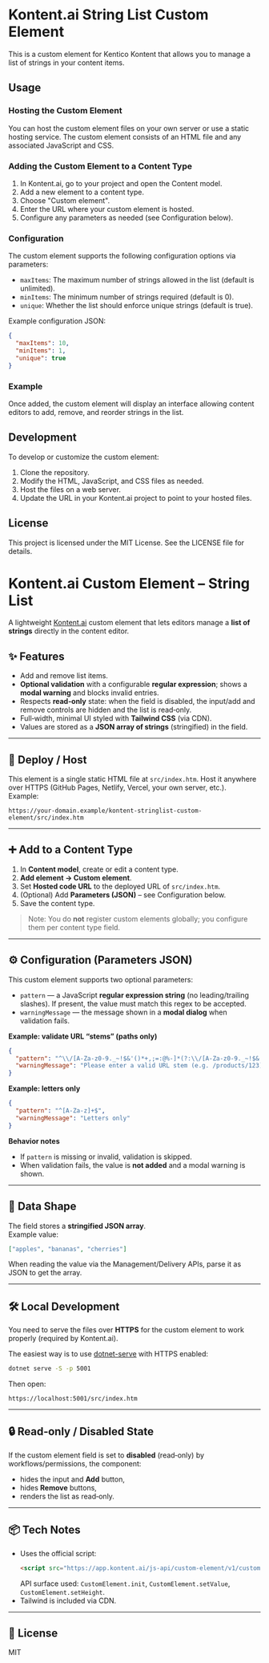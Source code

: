 # Kontent.ai String List Custom Element

This is a custom element for Kentico Kontent that allows you to manage a list of strings in your content items.

## Usage

### Hosting the Custom Element

You can host the custom element files on your own server or use a static hosting service. The custom element consists of an HTML file and any associated JavaScript and CSS.

### Adding the Custom Element to a Content Type

1. In Kontent.ai, go to your project and open the Content model.
2. Add a new element to a content type.
3. Choose "Custom element".
4. Enter the URL where your custom element is hosted.
5. Configure any parameters as needed (see Configuration below).

### Configuration

The custom element supports the following configuration options via parameters:

- `maxItems`: The maximum number of strings allowed in the list (default is unlimited).
- `minItems`: The minimum number of strings required (default is 0).
- `unique`: Whether the list should enforce unique strings (default is true).

Example configuration JSON:

```json
{
  "maxItems": 10,
  "minItems": 1,
  "unique": true
}
```

### Example

Once added, the custom element will display an interface allowing content editors to add, remove, and reorder strings in the list.

## Development

To develop or customize the custom element:

1. Clone the repository.
2. Modify the HTML, JavaScript, and CSS files as needed.
3. Host the files on a web server.
4. Update the URL in your Kontent.ai project to point to your hosted files.

## License

This project is licensed under the MIT License. See the LICENSE file for details.

# Kontent.ai Custom Element – String List

A lightweight [Kontent.ai](https://kontent.ai) custom element that lets editors manage a **list of strings** directly in the content editor.

## ✨ Features
- Add and remove list items.
- **Optional validation** with a configurable **regular expression**; shows a **modal warning** and blocks invalid entries.
- Respects **read‑only** state: when the field is disabled, the input/add and remove controls are hidden and the list is read‑only.
- Full‑width, minimal UI styled with **Tailwind CSS** (via CDN).
- Values are stored as a **JSON array of strings** (stringified) in the field.

---

## 🚀 Deploy / Host

This element is a single static HTML file at `src/index.htm`. Host it anywhere over HTTPS (GitHub Pages, Netlify, Vercel, your own server, etc.).  
Example:
```
https://your-domain.example/kontent-stringlist-custom-element/src/index.htm
```

---

## ➕ Add to a Content Type

1. In **Content model**, create or edit a content type.
2. **Add element → Custom element**.
3. Set **Hosted code URL** to the deployed URL of `src/index.htm`.
4. (Optional) Add **Parameters (JSON)** – see Configuration below.
5. Save the content type.

> Note: You do **not** register custom elements globally; you configure them per content type field.

---

## ⚙️ Configuration (Parameters JSON)

This custom element supports two optional parameters:

- `pattern` — a JavaScript **regular expression string** (no leading/trailing slashes). If present, the value must match this regex to be accepted.
- `warningMessage` — the message shown in a **modal dialog** when validation fails.

**Example: validate URL “stems” (paths only)**
```json
{
  "pattern": "^\\/[A-Za-z0-9._~!$&'()*+,;=:@%-]*(?:\\/[A-Za-z0-9._~!$&'()*+,;=:@%-]*)*$",
  "warningMessage": "Please enter a valid URL stem (e.g. /products/123)"
}
```

**Example: letters only**
```json
{
  "pattern": "^[A-Za-z]+$",
  "warningMessage": "Letters only"
}
```

**Behavior notes**
- If `pattern` is missing or invalid, validation is skipped.
- When validation fails, the value is **not added** and a modal warning is shown.

---

## 🧰 Data Shape

The field stores a **stringified JSON array**.  
Example value:
```json
["apples", "bananas", "cherries"]
```

When reading the value via the Management/Delivery APIs, parse it as JSON to get the array.

---


## 🛠 Local Development

You need to serve the files over **HTTPS** for the custom element to work properly (required by Kontent.ai).

The easiest way is to use [dotnet-serve](https://github.com/natemcmaster/dotnet-serve) with HTTPS enabled:

```bash
dotnet serve -S -p 5001
```

Then open:
```
https://localhost:5001/src/index.htm
```

---

## 🔒 Read‑only / Disabled State

If the custom element field is set to **disabled** (read‑only) by workflows/permissions, the component:
- hides the input and **Add** button,
- hides **Remove** buttons,
- renders the list as read‑only.

---

## 📦 Tech Notes

- Uses the official script:
  ```html
  <script src="https://app.kontent.ai/js-api/custom-element/v1/custom-element.min.js"></script>
  ```
  API surface used: `CustomElement.init`, `CustomElement.setValue`, `CustomElement.setHeight`.
- Tailwind is included via CDN.

---

## 📄 License

MIT